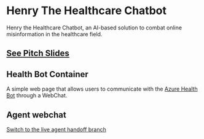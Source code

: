 # Henry The Healthcare Chatbot

Henry the Healthcare Chatbot, an AI-based solution to combat online misinformation in the healthcare field.

## [See Pitch Slides](https://drive.google.com/file/d/1zWLI23jtPEeJ4uxqntQbl5h5l8aW5qq1/view?usp=sharing)

## Health Bot Container

A simple web page that allows users to communicate with the [Azure Health Bot](https://azure.microsoft.com/en-us/services/bot-services/health-bot/) through a WebChat.

## Agent webchat
[Switch to the live agent handoff branch](https://github.com/Microsoft/HealthBotContainerSample/tree/live_agent_handoff)
